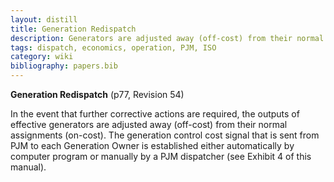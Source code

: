 ```yaml
---
layout: distill
title: Generation Redispatch
description: Generators are adjusted away (off-cost) from their normal assignments (on-cost).
tags: dispatch, economics, operation, PJM, ISO
category: wiki
bibliography: papers.bib
---
```


**Generation Redispatch** <d-cite key="pjm2024m12"></d-cite> (p77, Revision 54)

In the event that further corrective actions are required, the outputs of effective generators are adjusted away (off-cost) from their normal assignments (on-cost).
The generation control cost signal that is sent from PJM to each Generation Owner is established either automatically by computer program or manually by a PJM dispatcher (see Exhibit 4 of this manual).
